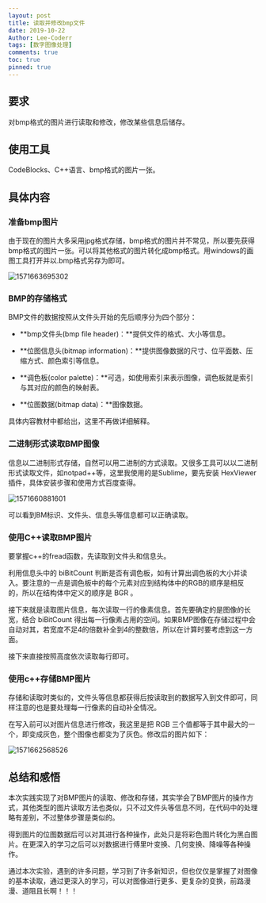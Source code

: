 ```yaml
---
layout: post
title: 读取并修改bmp文件
date: 2019-10-22
Author: Lee-Coderr
tags: [数字图像处理]
comments: true
toc: true
pinned: true
---
```


## 要求

对bmp格式的图片进行读取和修改，修改某些信息后储存。

## 使用工具

CodeBlocks、C++语言、bmp格式的图片一张。

## 具体内容

### 准备bmp图片

由于现在的图片大多采用jpg格式存储，bmp格式的图片并不常见，所以要先获得bmp格式的图片一张。可以将其他格式的图片转化成bmp格式。用windows的画图工具打开并以.bmp格式另存为即可。

![1571663695302](C:\Users\挚友L\AppData\Roaming\Typora\typora-user-images\1571663695302.png)

### BMP的存储格式

BMP文件的数据按照从文件头开始的先后顺序分为四个部分：

- **bmp文件头(bmp file header)：**提供文件的格式、大小等信息。

- **位图信息头(bitmap information)：**提供图像数据的尺寸、位平面数、压缩方式、颜色索引等信息。

- **调色板(color palette)：**可选，如使用索引来表示图像，调色板就是索引与其对应的颜色的映射表。

- **位图数据(bitmap data)：**图像数据。

具体内容教材中都给出，这里不再做详细解释。

### 二进制形式读取BMP图像

信息以二进制形式存储，自然可以用二进制的方式读取。又很多工具可以以二进制形式读取文件，如notpad++等，这里我使用的是Sublime，要先安装 HexViewer 插件，具体安装步骤和使用方式百度查得。

![1571660881601](C:\Users\挚友L\AppData\Roaming\Typora\typora-user-images\1571660881601.png)

可以看到BM标识、文件头、信息头等信息都可以正确读取。

### 使用C++读取BMP图片

要掌握c++的fread函数，先读取到文件头和信息头。

利用信息头中的 biBitCount 判断是否有调色板，如有计算出调色板的大小并读入。要注意的一点是调色板中的每个元素对应到结构体中的RGB的顺序是相反的，所以在结构体中定义的顺序是 BGR 。

接下来就是读取图片信息，每次读取一行的像素信息。首先要确定的是图像的长宽，结合 biBitCount 得出每一行像素占用的空间。如果BMP图像在存储过程中会自动对其，若宽度不足4的倍数补全到4的整数倍，所以在计算时要考虑到这一方面。

接下来直接按照高度依次读取每行即可。

### 使用c++存储BMP图片

存储和读取时类似的，文件头等信息都获得后按读取到的数据写入到文件即可，同样注意的也是要处理每一行像素的自动补全情况。

在写入前可以对图片信息进行修改，我这里是把 RGB 三个值都等于其中最大的一个，即变成灰色，整个图像也都变为了灰色。修改后的图片如下：

![1571662568526](C:\Users\挚友L\AppData\Roaming\Typora\typora-user-images\1571662568526.png)

## 总结和感悟

本次实践实现了对BMP图片的读取、修改和存储，其实学会了BMP图片的操作方式，其他类型的图片读取方法也类似，只不过文件头等信息不同，在代码中的处理略有差别，不过整体步骤是类似的。

得到图片的位图数据后可以对其进行各种操作，此处只是将彩色图片转化为黑白图片。在更深入的学习之后可以对数据进行傅里叶变换、几何变换、降噪等各种操作。

通过本次实验，遇到的许多问题，学习到了许多新知识，但也仅仅是掌握了对图像的基本读取，通过更深入的学习，可以对图像进行更多、更复杂的变换，前路漫漫、道阻且长啊！！！